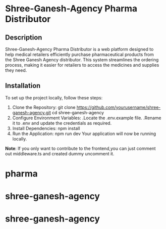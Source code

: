 # Shree-Ganesh-Agency Pharma Distributor

## Description
Shree-Ganesh-Agency Pharma Distributor is a web platform designed to help medical retailers efficiently purchase pharmaceutical products from the Shree Ganesh Agency distributor. This system streamlines the ordering process, making it easier for retailers to access the medicines and supplies they need.

## Installation
To set up the project locally, follow these steps:
1. Clone the Repository:
   git clone https://github.com/yourusername/shree-ganesh-agency.git
  cd shree-ganesh-agency
2. Configure Environment Variables:
   .Locate the .env.example file.
   .Rename it to .env and update the credentials as required.
3. Install Dependencies:
     npm install
4. Run the Application:
   npm run dev
Your application will now be running locally.

**Note**: If you only want to contribute to the frontend,you can just comment out middleware.ts and created dummy uncomment it.


# pharma
# shree-ganesh-agency
# shree-ganesh-agency

